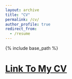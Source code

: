 ```yaml
---
layout: archive
title: "CV"
permalink: /cv/
author_profile: true
redirect_from:
  - /resume
---
```


{% include base_path %}

[Link To My CV](https://drive.google.com/file/d/1_-K91fC6PiYQmXqHEA9VLCzV0sU6jvMz/view?usp=sharing)
======
